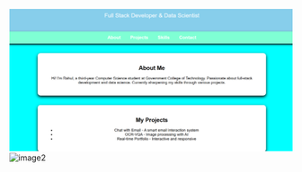 ![image1](https://github.com/rahulvenkat207/Naan_Mudhalvan_Mern/blob/46d2789c5f8e78642a4df8f6aa65a47b36d3e07a/Day1/Screenshot%202025-02-27%20122907.png)
![image2]()
